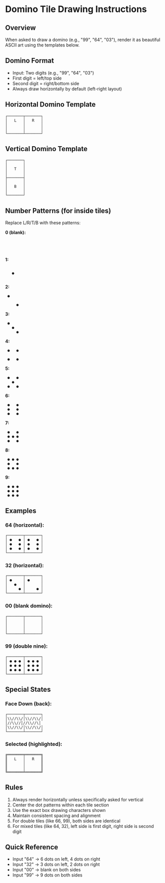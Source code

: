 # Domino Tile Drawing Instructions

## Overview
When asked to draw a domino (e.g., "99", "64", "03"), render it as beautiful ASCII art using the templates below.

## Domino Format
- Input: Two digits (e.g., "99", "64", "03")
- First digit = left/top side
- Second digit = right/bottom side
- Always draw horizontally by default (left-right layout)

## Horizontal Domino Template
```
┌───────┬───────┐
│   L   │   R   │
│       │       │
│       │       │
└───────┴───────┘
```

## Vertical Domino Template
```
┌───────┐
│       │
│   T   │
│       │
├───────┤
│       │
│   B   │
│       │
└───────┘
```

## Number Patterns (for inside tiles)
Replace L/R/T/B with these patterns:

**0 (blank):**
```
       
       
       
```

**1:**
```
       
   ●   
       
```

**2:**
```
 ●     
       
     ● 
```

**3:**
```
 ●     
   ●   
     ● 
```

**4:**
```
 ●   ● 
       
 ●   ● 
```

**5:**
```
 ●   ● 
   ●   
 ●   ● 
```

**6:**
```
 ●   ● 
 ●   ● 
 ●   ● 
```

**7:**
```
 ●   ● 
 ● ● ● 
 ●   ● 
```

**8:**
```
 ● ● ● 
 ●   ● 
 ● ● ● 
```

**9:**
```
 ● ● ● 
 ● ● ● 
 ● ● ● 
```

## Examples

### 64 (horizontal):
```
┌───────┬───────┐
│ ●   ● │ ●   ● │
│ ●   ● │ ●   ● │
│ ●   ● │ ●   ● │
└───────┴───────┘
```

### 32 (horizontal):
```
┌───────┬───────┐
│ ●     │ ●     │
│   ●   │       │
│     ● │     ● │
└───────┴───────┘
```

### 00 (blank domino):
```
┌───────┬───────┐
│       │       │
│       │       │
│       │       │
└───────┴───────┘
```

### 99 (double nine):
```
┌───────┬───────┐
│ ● ● ● │ ● ● ● │
│ ● ● ● │ ● ● ● │
│ ● ● ● │ ● ● ● │
└───────┴───────┘
```

## Special States

### Face Down (back):
```
┌───────┬───────┐
│\\//\\/│\\//\\/│
│//\\//│//\\//\│
│\\//\\/│\\//\\/│
└───────┴───────┘
```

### Selected (highlighted):
```
╔═══════╤═══════╗
║   L   │   R   ║
║       │       ║
║       │       ║
╚═══════╧═══════╝
```

## Rules
1. Always render horizontally unless specifically asked for vertical
2. Center the dot patterns within each tile section
3. Use the exact box drawing characters shown
4. Maintain consistent spacing and alignment
5. For double tiles (like 66, 99), both sides are identical
6. For mixed tiles (like 64, 32), left side is first digit, right side is second digit

## Quick Reference
- Input "64" → 6 dots on left, 4 dots on right
- Input "32" → 3 dots on left, 2 dots on right  
- Input "00" → blank on both sides
- Input "99" → 9 dots on both sides